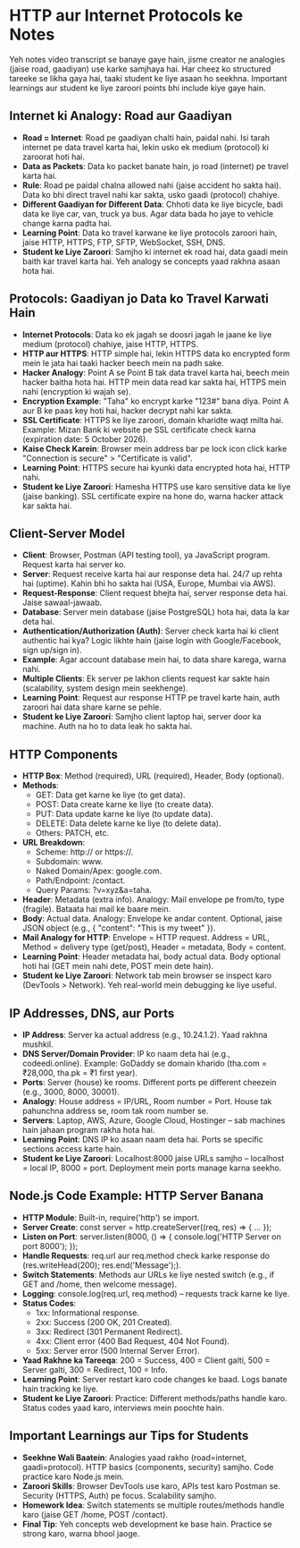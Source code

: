 # HTTP aur Internet Protocols ke Notes

Yeh notes video transcript se banaye gaye hain, jisme creator ne analogies (jaise road, gaadiyan) use karke samjhaya hai. Har cheez ko structured tareeke se likha gaya hai, taaki student ke liye asaan ho seekhna. Important learnings aur student ke liye zaroori points bhi include kiye gaye hain.

## Internet ki Analogy: Road aur Gaadiyan

- **Road = Internet**: Road pe gaadiyan chalti hain, paidal nahi. Isi tarah internet pe data travel karta hai, lekin usko ek medium (protocol) ki zaroorat hoti hai.
- **Data as Packets**: Data ko packet banate hain, jo road (internet) pe travel karta hai.
- **Rule**: Road pe paidal chalna allowed nahi (jaise accident ho sakta hai). Data ko bhi direct travel nahi kar sakta, usko gaadi (protocol) chahiye.
- **Different Gaadiyan for Different Data**: Chhoti data ke liye bicycle, badi data ke liye car, van, truck ya bus. Agar data bada ho jaye to vehicle change karna padta hai.
- **Learning Point**: Data ko travel karwane ke liye protocols zaroori hain, jaise HTTP, HTTPS, FTP, SFTP, WebSocket, SSH, DNS.
- **Student ke Liye Zaroori**: Samjho ki internet ek road hai, data gaadi mein baith kar travel karta hai. Yeh analogy se concepts yaad rakhna asaan hota hai.

## Protocols: Gaadiyan jo Data ko Travel Karwati Hain

- **Internet Protocols**: Data ko ek jagah se doosri jagah le jaane ke liye medium (protocol) chahiye, jaise HTTP, HTTPS.
- **HTTP aur HTTPS**: HTTP simple hai, lekin HTTPS data ko encrypted form mein le jata hai taaki hacker beech mein na padh sake.
- **Hacker Analogy**: Point A se Point B tak data travel karta hai, beech mein hacker baitha hota hai. HTTP mein data read kar sakta hai, HTTPS mein nahi (encryption ki wajah se).
- **Encryption Example**: "Taha" ko encrypt karke "123#" bana diya. Point A aur B ke paas key hoti hai, hacker decrypt nahi kar sakta.
- **SSL Certificate**: HTTPS ke liye zaroori, domain kharidte waqt milta hai. Example: Mizan Bank ki website pe SSL certificate check karna (expiration date: 5 October 2026).
- **Kaise Check Karein**: Browser mein address bar pe lock icon click karke "Connection is secure" > "Certificate is valid".
- **Learning Point**: HTTPS secure hai kyunki data encrypted hota hai, HTTP nahi.
- **Student ke Liye Zaroori**: Hamesha HTTPS use karo sensitive data ke liye (jaise banking). SSL certificate expire na hone do, warna hacker attack kar sakta hai.

## Client-Server Model

- **Client**: Browser, Postman (API testing tool), ya JavaScript program. Request karta hai server ko.
- **Server**: Request receive karta hai aur response deta hai. 24/7 up rehta hai (uptime). Kahin bhi ho sakta hai (USA, Europe, Mumbai via AWS).
- **Request-Response**: Client request bhejta hai, server response deta hai. Jaise sawaal-jawaab.
- **Database**: Server mein database (jaise PostgreSQL) hota hai, data la kar deta hai.
- **Authentication/Authorization (Auth)**: Server check karta hai ki client authentic hai kya? Logic likhte hain (jaise login with Google/Facebook, sign up/sign in).
- **Example**: Agar account database mein hai, to data share karega, warna nahi.
- **Multiple Clients**: Ek server pe lakhon clients request kar sakte hain (scalability, system design mein seekhenge).
- **Learning Point**: Request aur response HTTP pe travel karte hain, auth zaroori hai data share karne se pehle.
- **Student ke Liye Zaroori**: Samjho client laptop hai, server door ka machine. Auth na ho to data leak ho sakta hai.

## HTTP Components

- **HTTP Box**: Method (required), URL (required), Header, Body (optional).
- **Methods**:
  - GET: Data get karne ke liye (to get data).
  - POST: Data create karne ke liye (to create data).
  - PUT: Data update karne ke liye (to update data).
  - DELETE: Data delete karne ke liye (to delete data).
  - Others: PATCH, etc.
- **URL Breakdown**:
  - Scheme: http:// or https://.
  - Subdomain: www.
  - Naked Domain/Apex: google.com.
  - Path/Endpoint: /contact.
  - Query Params: ?v=xyz&a=taha.
- **Header**: Metadata (extra info). Analogy: Mail envelope pe from/to, type (fragile). Bataata hai mail ke baare mein.
- **Body**: Actual data. Analogy: Envelope ke andar content. Optional, jaise JSON object (e.g., { "content": "This is my tweet" }).
- **Mail Analogy for HTTP**: Envelope = HTTP request. Address = URL, Method = delivery type (get/post), Header = metadata, Body = content.
- **Learning Point**: Header metadata hai, body actual data. Body optional hoti hai (GET mein nahi dete, POST mein dete hain).
- **Student ke Liye Zaroori**: Network tab mein browser se inspect karo (DevTools > Network). Yeh real-world mein debugging ke liye useful.

## IP Addresses, DNS, aur Ports

- **IP Address**: Server ka actual address (e.g., 10.24.1.2). Yaad rakhna mushkil.
- **DNS Server/Domain Provider**: IP ko naam deta hai (e.g., codeedi.online). Example: GoDaddy se domain kharido (tha.com = ₹28,000, tha.pk = ₹1 first year).
- **Ports**: Server (house) ke rooms. Different ports pe different cheezein (e.g., 3000, 8000, 30001).
- **Analogy**: House address = IP/URL, Room number = Port. House tak pahunchna address se, room tak room number se.
- **Servers**: Laptop, AWS, Azure, Google Cloud, Hostinger – sab machines hain jahaan program rakha hota hai.
- **Learning Point**: DNS IP ko asaan naam deta hai. Ports se specific sections access karte hain.
- **Student ke Liye Zaroori**: Localhost:8000 jaise URLs samjho – localhost = local IP, 8000 = port. Deployment mein ports manage karna seekho.

## Node.js Code Example: HTTP Server Banana

- **HTTP Module**: Built-in, require('http') se import.
- **Server Create**: const server = http.createServer((req, res) => { ... });
- **Listen on Port**: server.listen(8000, () => { console.log('HTTP Server on port 8000'); });
- **Handle Requests**: req.url aur req.method check karke response do (res.writeHead(200); res.end('Message');).
- **Switch Statements**: Methods aur URLs ke liye nested switch (e.g., if GET and /home, then welcome message).
- **Logging**: console.log(req.url, req.method) – requests track karne ke liye.
- **Status Codes**:
  - 1xx: Informational response.
  - 2xx: Success (200 OK, 201 Created).
  - 3xx: Redirect (301 Permanent Redirect).
  - 4xx: Client error (400 Bad Request, 404 Not Found).
  - 5xx: Server error (500 Internal Server Error).
- **Yaad Rakhne ka Tareeqa**: 200 = Success, 400 = Client galti, 500 = Server galti, 300 = Redirect, 100 = Info.
- **Learning Point**: Server restart karo code changes ke baad. Logs banate hain tracking ke liye.
- **Student ke Liye Zaroori**: Practice: Different methods/paths handle karo. Status codes yaad karo, interviews mein poochte hain.

## Important Learnings aur Tips for Students

- **Seekhne Wali Baatein**: Analogies yaad rakho (road=internet, gaadi=protocol). HTTP basics (components, security) samjho. Code practice karo Node.js mein.
- **Zaroori Skills**: Browser DevTools use karo, APIs test karo Postman se. Security (HTTPS, Auth) pe focus. Scalability samjho.
- **Homework Idea**: Switch statements se multiple routes/methods handle karo (jaise GET /home, POST /contact).
- **Final Tip**: Yeh concepts web development ke base hain. Practice se strong karo, warna bhool jaoge.